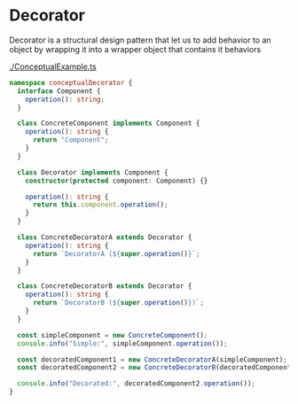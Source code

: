 # Decorator

Decorator is a structural design pattern that let us to add behavior to an object by wrapping it into a wrapper object that contains it behaviors

[./ConceptualExample.ts](./ConceptualExample.ts)

```ts
namespace conceptualDecorator {
  interface Component {
    operation(): string;
  }

  class ConcreteComponent implements Component {
    operation(): string {
      return "Component";
    }
  }

  class Decorator implements Component {
    constructor(protected component: Component) {}

    operation(): string {
      return this.component.operation();
    }
  }

  class ConcreteDecoratorA extends Decorator {
    operation(): string {
      return `DecoratorA (${super.operation()}`;
    }
  }

  class ConcreteDecoratorB extends Decorator {
    operation(): string {
      return `DecoratorB (${super.operation()})`;
    }
  }

  const simpleComponent = new ConcreteComponent();
  console.info("Simple:", simpleComponent.operation());

  const decoratedComponent1 = new ConcreteDecoratorA(simpleComponent);
  const decoratedComponent2 = new ConcreteDecoratorB(decoratedComponent1);

  console.info("Decorated:", decoratedComponent2.operation());
}
```
